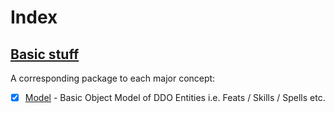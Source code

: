 # Index

## [Basic stuff](- "Categories")

A corresponding package to each major concept:

-   [x] [Model](truthencode/ddo/model/Model.md "c:run") - Basic Object Model of DDO Entities i.e. Feats / Skills / Spells
        etc.
